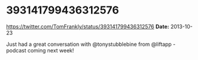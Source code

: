 # 393141799436312576
https://twitter.com/TomFrankly/status/393141799436312576
**Date:** 2013-10-23

Just had a great conversation with @tonystubblebine from @liftapp - podcast coming next week!
